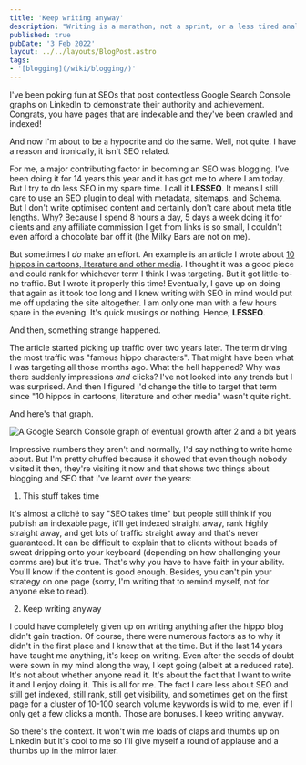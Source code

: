 ```yaml
---
title: 'Keep writing anyway'
description: "Writing is a marathon, not a sprint, or a less tired analogy."
published: true
pubDate: '3 Feb 2022'
layout: ../../layouts/BlogPost.astro
tags:
- '[blogging](/wiki/blogging/)'
---
```


I've been poking fun at SEOs that post contextless Google Search Console graphs on LinkedIn to demonstrate their authority and achievement. Congrats, you have pages that are indexable and they've been crawled and indexed!

And now I'm about to be a hypocrite and do the same. Well, not quite. I have a reason and ironically, it isn't SEO related.

For me, a major contributing factor in becoming an SEO was blogging. I've been doing it for 14 years this year and it has got me to where I am today. But I try to do less SEO in my spare time. I call it **LESSEO**. It means I still care to use an SEO plugin to deal with metadata, sitemaps, and Schema. But I don't write optimised content and certainly don't care about meta title lengths. Why? Because I spend 8 hours a day, 5 days a week doing it for clients and any affiliate commission I get from links is so small, I couldn't even afford a chocolate bar off it (the Milky Bars are not on me).

But sometimes I _do_ make an effort. An example is an article I wrote about [10 hippos in cartoons, literature and other media](https://cultrface.co.uk/10-hippos-from-cartoons-literature-and-other-media/). I thought it was a good piece and could rank for whichever term I think I was targeting. But it got little-to-no traffic. But I wrote it properly this time! Eventually, I gave up on doing that again as it took too long and I knew writing with SEO in mind would put me off updating the site altogether. I am only one man with a few hours spare in the evening. It's quick musings or nothing. Hence, **LESSEO**.

And then, something strange happened.

The article started picking up traffic over two years later. The term driving the most traffic was "famous hippo characters". That might have been what I was targeting all those months ago. What the hell happened? Why was there suddenly impressions _and_ clicks? I've not looked into any trends but I was surprised. And then I figured I'd change the title to target that term since "10 hippos in cartoons, literature and other media" wasn't quite right.

And here's that graph.

![A Google Search Console graph of eventual growth after 2 and a bit years](/images/gsc.jpg)

Impressive numbers they aren't and normally, I'd say nothing to write home about. But I'm pretty chuffed because it showed that even though nobody visited it then, they're visiting it now and that shows two things about blogging and SEO that I've learnt over the years:

1. This stuff takes time

It's almost a cliché to say "SEO takes time" but people still think if you publish an indexable page, it'll get indexed straight away, rank highly straight away, and get lots of traffic straight away and that's never guaranteed. It can be difficult to explain that to clients without beads of sweat dripping onto your keyboard (depending on how challenging your comms are) but it's true. That's why you have to have faith in your ability. You'll know if the content is good enough. Besides, you can't pin your strategy on one page (sorry, I'm writing that to remind myself, not for anyone else to read).

2. Keep writing anyway

I could have completely given up on writing anything after the hippo blog didn't gain traction. Of course, there were numerous factors as to why it didn't in the first place and I knew that at the time. But if the last 14 years have taught me anything, it's keep on writing. Even after the seeds of doubt were sown in my mind along the way, I kept going (albeit at a reduced rate). It's not about whether anyone read it. It's about the fact that I want to write it and I enjoy doing it. This is all for me. The fact I care less about SEO and still get indexed, still rank, still get visibility, and sometimes get on the first page for a cluster of 10-100 search volume keywords is wild to me, even if I only get a few clicks a month. Those are bonuses. I keep writing anyway.

So there's the context. It won't win me loads of claps and thumbs up on LinkedIn but it's cool to me so I'll give myself a round of applause and a thumbs up in the mirror later.
